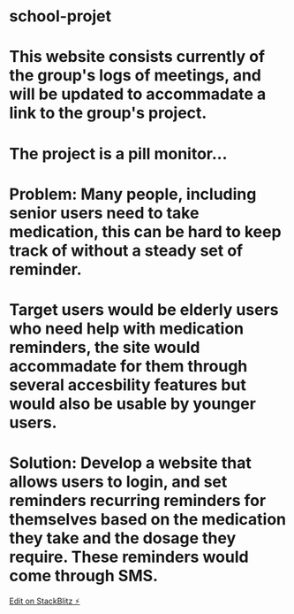 # school-projet

# This website consists currently of the group's logs of meetings, and will be updated to accommadate a link to the group's project.

# The project is a pill monitor...

# Problem: Many people, including senior users need to take medication, this can be hard to keep track of without a steady set of reminder.

# Target users would be elderly users who need help with medication reminders, the site would accommadate for them through several accesbility features but would also be usable by younger users.

# Solution: Develop a website that allows users to login, and set reminders recurring reminders for themselves based on the medication they take and the dosage they require. These reminders would come through SMS.

[Edit on StackBlitz ⚡️](https://stackblitz.com/edit/web-platform-qjxsiv)
